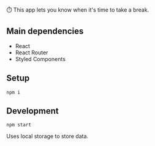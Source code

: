 ⏱️ This app lets you know when it's time to take a break.

## Main dependencies

-   React
-   React Router
-   Styled Components

## Setup

    npm i

## Development

    npm start

Uses local storage to store data.
